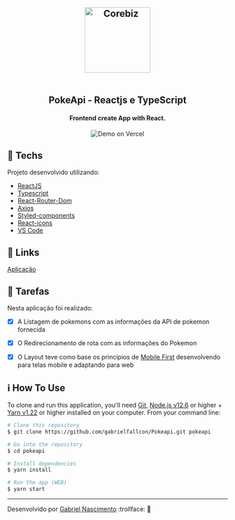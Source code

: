 <h2 align="center">
    <img width="150px" alt="Corebiz" src="https://tecnoblog.net/wp-content/uploads/2017/08/lugia-pokemon-go-700x542.png" />
    <br/> <br /> <br />
    PokeApi - Reactjs e TypeScript 
</h2>

<h4 align="center">
  Frontend create App with React.
</h4>


<p align="center">
  <img alt="Demo on Vercel" src="https://res.cloudinary.com/https-github-com-gabrielfallcon/image/upload/v1597814801/pokeapi_fso60s.png">
</p>

## :rocket: Techs

Projeto desenvolvido utilizando:

-  [ReactJS](https://reactjs.org)
-  [Typescript](https://www.typescriptlang.org)
-  [React-Router-Dom](https://reactrouter.com/web/guides/quick-start)
-  [Axios](https://github.com/axios/axios)
-  [Styled-components](https://www.styled-components.com)
-  [React-icons](https://react-icons.github.io/react-icons)
-  [VS Code](https://code.visualstudio.com/) 

## :link: Links
  [Aplicação](https://pokeapi-taupe.vercel.app/)

## :memo: Tarefas

Nesta aplicação foi realizado:

- [X] A Listagem de pokemons com as informações da API de pokemon fornecida
- [X] O Redirecionamento de rota com as informações do Pokemon
- [X] O Layout teve como base os principios de [Mobile First](https://www.hostgator.com.br/blog/mobile-first-o-que-e/) desenvolvendo para telas mobile e adaptando para web 



## :information_source: How To Use

To clone and run this application, you'll need [Git](https://git-scm.com), [Node.js v12.6][nodejs] or higher + [Yarn v1.22][yarn] or higher installed on your computer. From your command line:

```bash
# Clone this repository
$ git clone https://github.com/gabrielfallcon/Pokeapi.git pokeapi

# Go into the repository
$ cd pokeapi

# Install dependencies
$ yarn install

# Run the app (WEB)
$ yarn start
```
---

Desenvolvido por [Gabriel Nascimento](https://www.linkedin.com/in/frontgabriel/) :trollface: :purple_heart:

[nodejs]: https://nodejs.org/
[yarn]: https://yarnpkg.com/